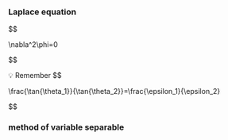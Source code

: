 ---
---

### Laplace equation

  

$$

\nabla^2\phi=0

$$

  



💡 Remember
$$

\frac{\tan{\theta_1}}{\tan{\theta_2}}=\frac{\epsilon_1}{\epsilon_2}

$$

  

  

### method of variable separable

